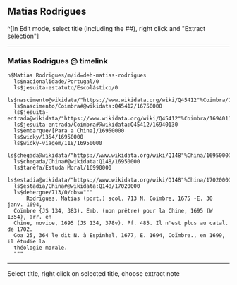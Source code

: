 ## Matias Rodrigues
^[In Edit mode, select title (including the ##), right click and "Extract selection"]

---
### Matias Rodrigues @ timelink
```
n$Matias Rodrigues/m/id=deh-matias-rodrigues
  ls$nacionalidade/Portugal/0
  ls$jesuita-estatuto/Escolástico/0
  ls$nascimento@wikidata/"https://www.wikidata.org/wiki/Q45412"%Coimbra/16750000
  ls$nascimento/Coimbra#@wikidata:Q45412/16750000
  ls$jesuita-entrada@wikidata/"https://www.wikidata.org/wiki/Q45412"%Coimbra/16940130
  ls$jesuita-entrada/Coimbra#@wikidata:Q45412/16940130
  ls$embarque/[Para a China]/16950000
  ls$wicky/1354/16950000
  ls$wicky-viagem/118/16950000
  ls$chegada@wikidata/"https://www.wikidata.org/wiki/Q148"%China/16950000
  ls$chegada/China#@wikidata:Q148/16950000
  ls$tarefa/Estuda Moral/16990000
  ls$estadia@wikidata/"https://www.wikidata.org/wiki/Q148"%China/17020000
  ls$estadia/China#@wikidata:Q148/17020000
  ls$dehergne/713/0/obs="""
      Rodrigues, Matias (port.) scol. 713 N. Coïmbre, 1675 -E. 30 janv. 1694,
  Coïmbre {JS 134, 383). Emb. (non prêtre) pour la Chine, 1695 (W 1354), arr. en
  Chine, novice, 1695 (JS 134, 378v). Pf. 485. Il n'est plus au catal. de 1702.
  Goa 25, 364 le dit N. à Espinhel, 1677, E. 1694, Coïmbre., en 1699, il étudie la
  théologie morale.
  """
```

---
Select title, right click on selected title, choose extract note
